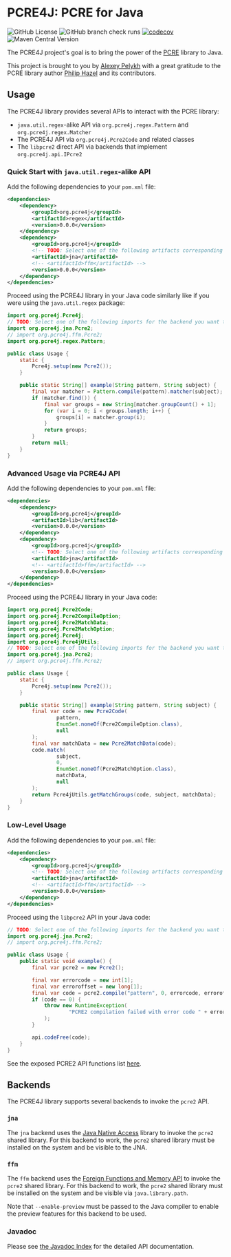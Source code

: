 # PCRE4J: PCRE for Java

![GitHub License](https://img.shields.io/github/license/alexey-pelykh/pcre4j)
![GitHub branch check runs](https://img.shields.io/github/check-runs/alexey-pelykh/pcre4j/main)
[![codecov](https://codecov.io/gh/alexey-pelykh/pcre4j/graph/badge.svg?token=7UJZ501GWT)](https://codecov.io/gh/alexey-pelykh/pcre4j)
![Maven Central Version](https://img.shields.io/maven-central/v/org.pcre4j/lib)

The PCRE4J project's goal is to bring the power of the [PCRE](https://www.pcre.org) library to Java.

This project is brought to you by [Alexey Pelykh](https://github.com/alexey-pelykh) with a great gratitude to the PCRE
library author [Philip Hazel](https://github.com/PhilipHazel) and its contributors.

## Usage

The PCRE4J library provides several APIs to interact with the PCRE library:

- `java.util.regex`-alike API via `org.pcre4j.regex.Pattern` and `org.pcre4j.regex.Matcher`
- The PCRE4J API via `org.pcre4j.Pcre2Code` and related classes
- The `libpcre2` direct API via backends that implement `org.pcre4j.api.IPcre2`

### Quick Start with `java.util.regex`-alike API

Add the following dependencies to your `pom.xml` file:

```xml
<dependencies>
    <dependency>
        <groupId>org.pcre4j</groupId>
        <artifactId>regex</artifactId>
        <version>0.0.0</version>
    </dependency>
    <dependency>
        <groupId>org.pcre4j</groupId>
        <!-- TODO: Select one of the following artifacts corresponding to the backend you want to use -->
        <artifactId>jna</artifactId>
        <!-- <artifactId>ffm</artifactId> -->
        <version>0.0.0</version>
    </dependency>
</dependencies>
```

Proceed using the PCRE4J library in your Java code similarly like if you were using the `java.util.regex` package:

```java
import org.pcre4j.Pcre4j;
// TODO: Select one of the following imports for the backend you want to use:
import org.pcre4j.jna.Pcre2;
// import org.pcre4j.ffm.Pcre2;
import org.pcre4j.regex.Pattern;

public class Usage {
    static {
        Pcre4j.setup(new Pcre2());
    }

    public static String[] example(String pattern, String subject) {
        final var matcher = Pattern.compile(pattern).matcher(subject);
        if (matcher.find()) {
            final var groups = new String[matcher.groupCount() + 1];
            for (var i = 0; i < groups.length; i++) {
                groups[i] = matcher.group(i);
            }
            return groups;
        }
        return null;
    }
}
```

### Advanced Usage via PCRE4J API

Add the following dependencies to your `pom.xml` file:

```xml
<dependencies>
    <dependency>
        <groupId>org.pcre4j</groupId>
        <artifactId>lib</artifactId>
        <version>0.0.0</version>
    </dependency>
    <dependency>
        <groupId>org.pcre4j</groupId>
        <!-- TODO: Select one of the following artifacts corresponding to the backend you want to use -->
        <artifactId>jna</artifactId>
        <!-- <artifactId>ffm</artifactId> -->
        <version>0.0.0</version>
    </dependency>
</dependencies>
```

Proceed using the PCRE4J library in your Java code:

```java
import org.pcre4j.Pcre2Code;
import org.pcre4j.Pcre2CompileOption;
import org.pcre4j.Pcre2MatchData;
import org.pcre4j.Pcre2MatchOption;
import org.pcre4j.Pcre4j;
import org.pcre4j.Pcre4jUtils;
// TODO: Select one of the following imports for the backend you want to use:
import org.pcre4j.jna.Pcre2;
// import org.pcre4j.ffm.Pcre2;

public class Usage {
    static {
        Pcre4j.setup(new Pcre2());
    }

    public static String[] example(String pattern, String subject) {
        final var code = new Pcre2Code(
                pattern,
                EnumSet.noneOf(Pcre2CompileOption.class),
                null
        );
        final var matchData = new Pcre2MatchData(code);
        code.match(
                subject,
                0,
                EnumSet.noneOf(Pcre2MatchOption.class),
                matchData,
                null
        );
        return Pcre4jUtils.getMatchGroups(code, subject, matchData);
    }
}
```

### Low-Level Usage

Add the following dependencies to your `pom.xml` file:

```xml
<dependencies>
    <dependency>
        <groupId>org.pcre4j</groupId>
        <!-- TODO: Select one of the following artifacts corresponding to the backend you want to use -->
        <artifactId>jna</artifactId>
        <!-- <artifactId>ffm</artifactId> -->
        <version>0.0.0</version>
    </dependency>
</dependencies>
```

Proceed using the `libpcre2` API in your Java code:

```java
// TODO: Select one of the following imports for the backend you want to use:
import org.pcre4j.jna.Pcre2;
// import org.pcre4j.ffm.Pcre2;

public class Usage {
    public static void example() {
        final var pcre2 = new Pcre2();

        final var errorcode = new int[1];
        final var erroroffset = new long[1];
        final var code = pcre2.compile("pattern", 0, errorcode, erroroffset, 0);
        if (code == 0) {
            throw new RuntimeException(
                    "PCRE2 compilation failed with error code " + errorcode[0] + " at offset " + erroroffset[0]
            );
        }

        api.codeFree(code);
    }
}
```

See the exposed PCRE2 API functions list [here](./PCRE2_API.md).

## Backends

The PCRE4J library supports several backends to invoke the `pcre2` API.

### `jna`

The `jna` backend uses the [Java Native Access](https://github.com/java-native-access/jna) library to invoke the `pcre2`
shared library. For this backend to work, the `pcre2` shared library must be installed on the system and be visible to
the JNA.

### `ffm`

The `ffm` backend uses
the [Foreign Functions and Memory API](https://docs.oracle.com/en/java/javase/21/core/foreign-function-and-memory-api.html)
to invoke the `pcre2` shared library. For this backend to work, the `pcre2` shared library must be installed on the
system and be visible via `java.library.path`.

Note that `--enable-preview` must be passed to the Java compiler to enable the preview features for this backend to be
used.

### Javadoc

Please see [the Javadoc Index](./javadoc/index.md) for the detailed API documentation.
